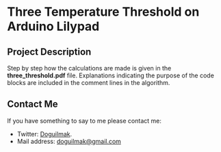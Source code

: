 
# Three Temperature Threshold on Arduino Lilypad 


## Project Description

Step by step how the calculations are made is given in the **three_threshold.pdf** file. Explanations indicating the purpose of the code blocks are included in the comment lines in the algorithm.

## Contact Me

If you have something to say to me please contact me: 

 - Twitter: [Doguilmak](https://twitter.com/Doguilmak).  
 - Mail address: doguilmak@gmail.com
 